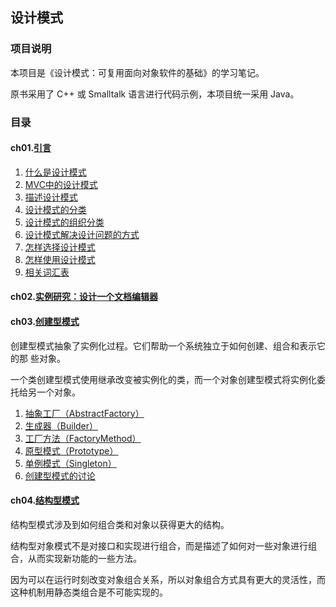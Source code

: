 ##  设计模式

### 项目说明

本项目是《设计模式：可复用面向对象软件的基础》的学习笔记。

原书采用了 C++ 或 Smalltalk 语言进行代码示例，本项目统一采用 Java。

### 目录

#### ch01.[引言](ch01Introduction)

1.	[什么是设计模式](ch01Introduction/1.1什么是设计模式.md)
2.	[MVC中的设计模式](ch01Introduction/1.2MVC中的设计模式.md)
3.	[描述设计模式](ch01Introduction/1.3描述设计模式.md)
4.	[设计模式的分类](ch01Introduction/1.4设计模式的分类.md)
5.	[设计模式的组织分类](ch01Introduction/1.5设计模式的组织分类.md)
6.	[设计模式解决设计问题的方式](ch01Introduction/1.6设计模式解决设计问题的方式.md)
7.	[怎样选择设计模式](ch01Introduction/1.7怎样选择设计模式.md)
8.	[怎样使用设计模式](ch01Introduction/1.8怎样使用设计模式.md)
9.	[相关词汇表](ch01Introduction/1.9相关词汇表.md)

#### ch02.[实例研究：设计一个文档编辑器](ch02CaseStudy)

#### ch03.[创建型模式](ch03CreationalPatterns)

创建型模式抽象了实例化过程。它们帮助一个系统独立于如何创建、组合和表示它的那
些对象。

一个类创建型模式使用继承改变被实例化的类，而一个对象创建型模式将实例化委托给另一个对象。

1.	[抽象工厂（AbstractFactory）](ch03CreationalPatterns/3.1抽象工厂（AbstractFactory）.md)
2.	[生成器（Builder）](ch03CreationalPatterns/3.2生成器（Builder）.md)
3.	[工厂方法（FactoryMethod）](ch03CreationalPatterns/3.3工厂方法（FactoryMethod）.md)
4.	[原型模式（Prototype）](ch03CreationalPatterns/3.4原型模式（Prototype）.md)
5.	[单例模式（Singleton）](ch03CreationalPatterns/3.5单例模式（Singleton）.md)
6.	[创建型模式的讨论](ch03CreationalPatterns/3.6创建型模式的讨论.md)

#### ch04.[结构型模式](ch04StructuralPatterns)

结构型模式涉及到如何组合类和对象以获得更大的结构。

结构型对象模式不是对接口和实现进行组合，而是描述了如何对一些对象进行组合，从而实现新功能的一些方法。

因为可以在运行时刻改变对象组合关系，所以对象组合方式具有更大的灵活性，而这种机制用静态类组合是不可能实现的。


